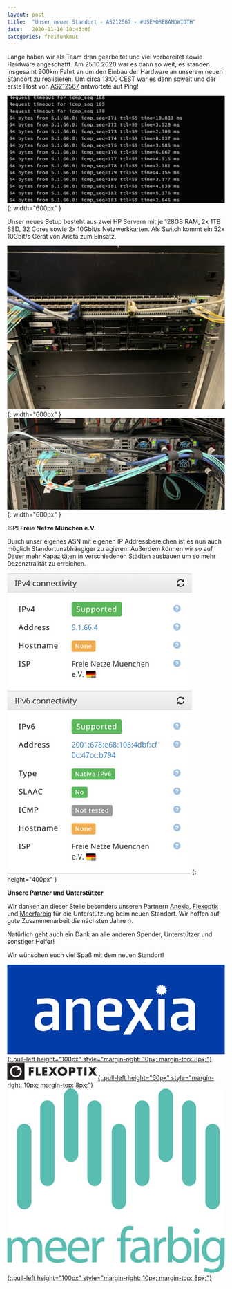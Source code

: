 ```yaml
---
layout: post
title:  "Unser neuer Standort - AS212567 - #USEMOREBANDWIDTH"
date:   2020-11-16 10:43:00
categories: freifunkmuc
---
```


Lange haben wir als Team dran gearbeitet und viel vorbereitet sowie Hardware angeschafft. Am 25.10.2020 war es dann so weit, es standen insgesamt 900km Fahrt an um den Einbau der Hardware an unserem neuen Standort zu realisieren. Um circa 13:00 CEST war es dann soweit und der erste Host von [AS212567](https://stat.ripe.net/AS212567) antwortete auf Ping!

![Ping as212567](/assets/rz/ping-as212567.jpeg){: width="600px" }

Unser neues Setup besteht aus zwei HP Servern mit je 128GB RAM, 2x 1TB SSD, 32 Cores sowie 2x 10Gbit/s Netzwerkkarten. Als Switch kommt ein 52x 10Gbit/s Gerät von Arista zum Einsatz.

![Vorne as212567](/assets/rz/vorne-as212567.jpg){: width="600px" }
![Hinten as212567](/assets/rz/hinten-as212567.jpg){: width="600px" }

**ISP: Freie Netze München e.V.**

Durch unser eigenes ASN mit eigenen IP Addressbereichen ist es nun auch möglich Standortunabhängiger zu agieren. Außerdem können wir so auf Dauer mehr Kapazitäten in verschiedenen Städten ausbauen um so mehr Dezenztralität zu erreichen.

![ISP as212567](/assets/rz/isp-as212567.png){: height="400px" }

**Unsere Partner und Unterstützer**


Wir danken an dieser Stelle besonders unseren Partnern [Anexia](https://anexia.com), [Flexoptix](https://www.flexoptix.net/de/) und [Meerfarbig](https://meerfarbig.net) für die Unterstützung beim neuen Standort. Wir hoffen auf gute Zusammenarbeit die nächsten Jahre :).

Natürlich geht auch ein Dank an alle anderen Spender, Unterstützer und sonstiger Helfer!

Wir wünschen euch viel Spaß mit dem neuen Standort!

[![Anexia](/assets/rz/anexia.jpg){:.pull-left height="100px" style="margin-right: 10px; margin-top: 8px;"}](https://anexia.com)
[![Flexoptix](/assets/rz/flexoptix.png){:.pull-left height="60px" style="margin-right: 10px; margin-top: 8px;"}](https://www.flexoptix.net/de/)
[![Meerfarbig](/assets/rz/meerfarbig.jpeg){:.pull-left height="100px" style="margin-right: 10px; margin-top: 8px;"}](https://meerfarbig.net)

<div style="clear: both;" ></div>
